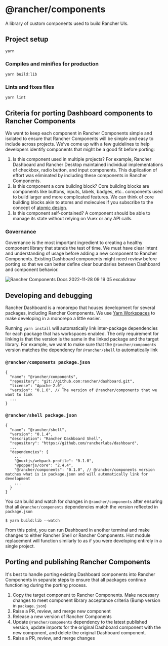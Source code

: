 # @rancher/components
A library of custom components used to build Rancher UIs.
## Project setup
```
yarn
```
### Compiles and minifies for production
```
yarn build:lib
```

### Lints and fixes files
```
yarn lint
```

## Criteria for porting Dashboard components to Rancher Components

We want to keep each component in Rancher Components simple and isolated to ensure that Rancher Components will be simple and easy to include across projects. We've come up with a few guidelines to help developers identify components that might be a good fit before porting:

1. Is this component used in multiple projects? For example, Rancher Dashboard and Rancher Desktop maintained individual implementations of checkbox, radio button, and input components. This duplication of effort was eliminated by including these components in Rancher Components.
2. Is this component a core building block? Core building blocks are components like buttons, inputs, labels, badges, etc.. components used to build larger and more complicated features. We can think of core building blocks akin to atoms and molecules if you subscribe to the concept of [atomic design](https://bradfrost.com/blog/post/atomic-web-design/#atoms).
3. Is this component self-contained? A component should be able to manage its state without relying on Vuex or any API calls.

### Governance

Governance is the most important ingredient to creating a healthy component library that stands the test of time. We must have clear intent and understanding of usage before adding a new component to Rancher Components. Existing Dashboard components might need review before porting so that we can better define clear boundaries between Dashboard and component behavior.

![Rancher Components Docs 2022-11-28 09 19 05 excalidraw](https://user-images.githubusercontent.com/835961/204343084-5b1ad6d3-b9ca-4295-a81f-3f7a02de63f6.png)

## Developing and debugging

Rancher Dashboard is a monorepo that houses development for several packages, including Rancher Components. We use [Yarn Workspaces](https://classic.yarnpkg.com/lang/en/docs/workspaces/) to make developing in a monorepo a little easier.

Running `yarn install` will automatically link inter-package dependencies for each package that has workspaces enabled. The only requirement for linking is that the version is the same in the linked package and the target library. For example, we want to make sure that the `@rancher/components` version matches the dependency for `@rancher/shell` to automatically link

### `@rancher/components package.json`

```
{
  "name": "@rancher/components",
  "repository": "git://github.com:rancher/dashboard.git",
  "license": "Apache-2.0",
  "version": "0.1.0", // The version of @rancher/components that we want to link
  ...
}

```

### `@rancher/shell package.json`

```
{
  "name": "@rancher/shell",
  "version": "0.1.4",
  "description": "Rancher Dashboard Shell",
  "repository": "https://github.com/rancherlabs/dashboard",
  ...
  "dependencies": {
    ...
    "@nuxtjs/webpack-profile": "0.1.0",
    "@popperjs/core": "2.4.4",
    "@rancher/components": "0.1.0", // @rancher/components version matches what is in package.json and will automatically link for development
    ...
  } 
}

```

You can build and watch for changes in `@rancher/components` after ensuring that all `@rancher/components` dependencies match the version reflected in `package.json`

```
$ yarn build:lib --watch
```

From this point, you can run Dashboard in another terminal and make changes to either Rancher Shell or Rancher Components. Hot module replacement will function similarly to as if you were developing entirely in a single project.

## Porting and publishing Rancher Components

It's best to handle porting existing Dashboard components into Rancher Components in separate steps to ensure that all packages continue functioning during the porting process.

1. Copy the target component to Rancher Components. Make necessary changes to meet component library acceptance criteria (Bump version in `package.json`)
2. Raise a PR, review, and merge new component
3. Release a new version of Rancher Components
4. Update `@rancher/components` dependency to the latest published version, update imports for the original Dashboard component with the new component, and delete the original Dashboard component.
5. Raise a PR, review, and merge changes
